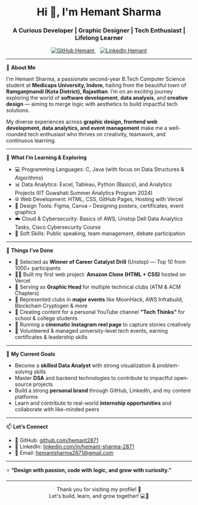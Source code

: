 <h1 align="center">Hi 👋, I'm Hemant Sharma</h1>
<h3 align="center">A Curious Developer | Graphic Designer | Tech Enthusiast | Lifelong Learner</h3>

<p align="center">
  <a href="https://github.com/hemant2871" target="_blank">
    <img src="https://img.shields.io/github/followers/hemant2871?label=GitHub&style=social" alt="GitHub Hemant" />
  </a>
  &nbsp;&nbsp;
  <a href="https://www.linkedin.com/in/hemant-sharma-2871/" target="_blank">
    <img src="https://img.shields.io/badge/LinkedIn-Hemant%20Sharma-blue?logo=linkedin&style=flat-square" alt="LinkedIn Hemant" />
  </a>
</p>

---

🎯 **About Me**

I'm Hemant Sharma, a passionate second-year B.Tech Computer Science student at **Medicaps University, Indore**, hailing from the beautiful town of **Ramganjmandi (Kota District), Rajasthan**. I’m on an exciting journey exploring the world of **software development**, **data analysis**, and **creative design** — aiming to merge logic with aesthetics to build impactful tech solutions.

My diverse experiences across **graphic design, frontend web development, data analytics, and event management** make me a well-rounded tech enthusiast who thrives on creativity, teamwork, and continuous learning.

---

🧠 **What I’m Learning & Exploring**

- 💻 Programming Languages: C, Java (with focus on Data Structures & Algorithms)
- 📊 Data Analytics: Excel, Tableau, Python (Basics), and Analytics Projects (IIT Guwahati Summer Analytics Program 2024)
- 🌐 Web Development: HTML, CSS, GitHub Pages, Hosting with Vercel
- 🎨 Design Tools: Figma, Canva – Designing posters, certificates, event graphics
- ☁️ Cloud & Cybersecurity: Basics of AWS, Unstop Dell Data Analytics Tasks, Cisco Cybersecurity Course
- 🧠 Soft Skills: Public speaking, team management, debate participation

---

🚀 **Things I’ve Done**

- 🥇 Selected as **Winner of Career Catalyst Drill** (Unstop) — Top 10 from 1000+ participants
- 🧑‍💻 Built my first web project: **Amazon Clone (HTML + CSS)** hosted on Vercel
- 🎨 Serving as **Graphic Head** for multiple technical clubs (ATM & ACM Chapters)
- 🎤 Represented clubs in **major events** like MoonHack, AWS Infrabuild, Blockchain Cryptogen & more
- 🎥 Creating content for a personal YouTube channel **"Tech Thinks"** for school & college students
- 📸 Running a **cinematic Instagram reel page** to capture stories creatively
- 🤝 Volunteered & managed university-level tech events, earning certificates & leadership skills

---

📌 **My Current Goals**

- Become a **skilled Data Analyst** with strong visualization & problem-solving skills
- Master **DSA** and backend technologies to contribute to impactful open-source projects
- Build a strong **personal brand** through GitHub, LinkedIn, and my content platforms
- Learn and contribute to real-world **internship opportunities** and collaborate with like-minded peers

---

📫 **Let’s Connect**

- 🔗 GitHub: [github.com/hemant2871](https://github.com/hemant2871)
- 🔗 LinkedIn: [linkedin.com/in/hemant-sharma-2871](https://www.linkedin.com/in/hemant-sharma-2871/)
- 📧 Email: hemantsharma2871@gmail.com

---

⭐ **“Design with passion, code with logic, and grow with curiosity.”**

---

<p align="center">
  Thank you for visiting my profile! 🌟 <br/>
  Let's build, learn, and grow together! 💻🚀
</p>
